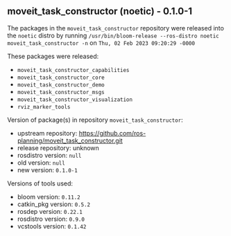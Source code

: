 ## moveit_task_constructor (noetic) - 0.1.0-1

The packages in the `moveit_task_constructor` repository were released into the `noetic` distro by running `/usr/bin/bloom-release --ros-distro noetic moveit_task_constructor -n` on `Thu, 02 Feb 2023 09:20:29 -0000`

These packages were released:
- `moveit_task_constructor_capabilities`
- `moveit_task_constructor_core`
- `moveit_task_constructor_demo`
- `moveit_task_constructor_msgs`
- `moveit_task_constructor_visualization`
- `rviz_marker_tools`

Version of package(s) in repository `moveit_task_constructor`:

- upstream repository: https://github.com/ros-planning/moveit_task_constructor.git
- release repository: unknown
- rosdistro version: `null`
- old version: `null`
- new version: `0.1.0-1`

Versions of tools used:

- bloom version: `0.11.2`
- catkin_pkg version: `0.5.2`
- rosdep version: `0.22.1`
- rosdistro version: `0.9.0`
- vcstools version: `0.1.42`


